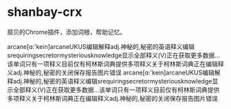 shanbay-crx
===========

扇贝的Chrome插件，添加词根，帮助记忆。

arcane[ɑ:'kein]arcaneUKUS编辑解释adj.神秘的,秘密的英语释义编辑srequiringsecretormysteriousknowledge显示全部释义(V)正在获取更多数据...该单词只有一项释义目前仅有柯林斯词典提供多项释义关于柯林斯词典正在编辑释义adj.神秘的,秘密的关闭保存报告图片错误
arcane[ɑ:'kein]arcaneUKUS编辑解释adj.神秘的,秘密的英语释义编辑srequiringsecretormysteriousknowledge显示全部释义(V)正在获取更多数据...该单词只有一项释义目前仅有柯林斯词典提供多项释义关于柯林斯词典正在编辑释义adj.神秘的,秘密的关闭保存报告图片错误
